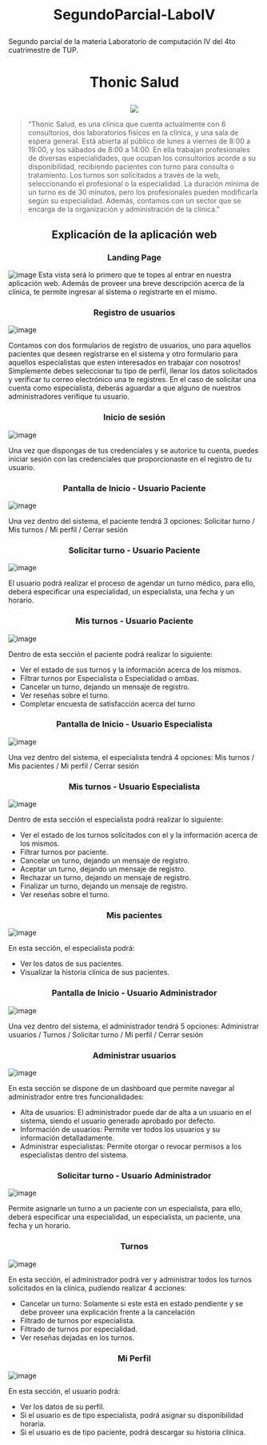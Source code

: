 # <p align="center">SegundoParcial-LaboIV</p>
Segundo parcial de la materia Laboratorio de computación IV del 4to cuatrimestre de TUP.

# <p align="center">Thonic Salud</p>
<p align="center"><img src="https://github.com/user-attachments/assets/6d9c977c-2188-48d7-a86c-7040e53ac96c"></p>

>“Thonic Salud, es una clínica que cuenta actualmente con 6 consultorios, dos laboratorios físicos en la clínica, y una sala de espera general. Está abierta al público de lunes a viernes de 8:00 a 19:00, y los sábados de 8:00 a 14:00. En ella trabajan profesionales de diversas especialidades, que ocupan los consultorios acorde a su disponibilidad, recibiendo pacientes con turno para consulta o tratamiento. Los turnos son solicitados a través de la web, seleccionando el profesional o la especialidad. La duración mínima de un turno es de 30 minutos, pero los profesionales pueden modificarla según su especialidad. Además, contamos con un sector que se encarga de la organización y administración de la clínica."

## <p align="center">Explicación de la aplicación web</p>

### <p align="center">Landing Page</p>
![image](https://github.com/user-attachments/assets/fe094e99-0607-4ea9-82bc-6e43b4fb9a89)
Esta vista será lo primero que te topes al entrar en nuestra aplicación web. Además de proveer una breve descripción acerca de la clínica, te permite ingresar al sistema o registrarte en el mismo.

### <p align="center">Registro de usuarios</p>
![image](https://github.com/user-attachments/assets/a7be99ad-8562-49dc-a800-9eb04c9bd3b2)

Contamos con dos formularios de registro de usuarios, uno para aquellos pacientes que deseen registrarse en el sistema y otro formulario para aquellos especialistas que esten interesados en trabajar con nosotros! 
Simplemente debes seleccionar tu tipo de perfil, llenar los datos solicitados y verificar tu correo electrónico una te registres. En el caso de solicitar una cuenta como especialista, deberás aguardar a que alguno de nuestros administradores verifique tu usuario.

### <p align="center">Inicio de sesión</p>
![image](https://github.com/user-attachments/assets/c34c6e39-174e-4b65-aaa6-5a9de9975022)

Una vez que dispongas de tus credenciales y se autorice tu cuenta, puedes iniciar sesión con las credenciales que proporcionaste en el registro de tu usuario.

### <p align="center">Pantalla de Inicio - Usuario Paciente</p>
![image](https://github.com/user-attachments/assets/05c9e68a-c956-4130-9d52-86bb4d933645)

Una vez dentro del sistema, el paciente tendrá 3 opciones: Solicitar turno / Mis turnos / Mi perfil / Cerrar sesión

### <p align="center">Solicitar turno - Usuario Paciente</p>
![image](https://github.com/user-attachments/assets/73553234-0e38-4b52-a976-ea02514c238b)

El usuario podrá realizar el proceso de agendar un turno médico, para ello, deberá especificar una especialidad, un especialista, una fecha y un horario.

### <p align="center">Mis turnos - Usuario Paciente</p>
![image](https://github.com/user-attachments/assets/b45cc91f-84fc-4105-8e4c-be6c38a74aeb)

Dentro de esta sección el paciente podrá realizar lo siguiente:
- Ver el estado de sus turnos y la información acerca de los mismos.
- Filtrar turnos por Especialista o Especialidad o ambas.
- Cancelar un turno, dejando un mensaje de registro.
- Ver reseñas sobre el turno.
- Completar encuesta de satisfacción acerca del turno

### <p align="center">Pantalla de Inicio - Usuario Especialista</p>
![image](https://github.com/user-attachments/assets/11952e6b-1ff6-4b0d-bbdc-29f5ecbfcf34)

Una vez dentro del sistema, el especialista tendrá 4 opciones:  Mis turnos / Mis pacientes / Mi perfil / Cerrar sesión

### <p align="center">Mis turnos - Usuario Especialista</p>
![image](https://github.com/user-attachments/assets/34fce238-d2ff-43dd-97d8-3d89bfd88ff9)

Dentro de esta sección el especialista podrá realizar lo siguiente:
- Ver el estado de los turnos solicitados con el y la información acerca de los mismos.
- Filtrar turnos por paciente.
- Cancelar un turno, dejando un mensaje de registro.
- Aceptar un turno, dejando un mensaje de registro.
- Rechazar un turno, dejando un mensaje de registro.
- Finalizar un turno, dejando un mensaje de registro.
- Ver reseñas sobre el turno.

### <p align="center">Mis pacientes</p>
![image](https://github.com/user-attachments/assets/d82a4c29-89b0-4798-a77c-7b919b35b070)

En esta sección, el especialista podrá:
- Ver los datos de sus pacientes.
- Visualizar la historia clínica de sus pacientes.

### <p align="center">Pantalla de Inicio - Usuario Administrador</p>
![image](https://github.com/user-attachments/assets/fc0f2021-5621-4330-9116-743ea69b8ab0)

Una vez dentro del sistema, el administrador tendrá 5 opciones:  Administrar usuarios / Turnos / Solicitar turno / Mi perfil / Cerrar sesión

### <p align="center">Administrar usuarios</p> 
![image](https://github.com/user-attachments/assets/038f07b7-3717-410f-9551-65d19c6fd486)

En esta sección se dispone de un dashboard que permite navegar al administrador entre tres funcionalidades:
- Alta de usuarios: El administrador puede dar de alta a un usuario en el sistema, siendo el usuario generado aprobado por defecto.
- Información de usuarios: Permite ver todos los usuarios y su información detalladamente.
- Administrar especialistas: Permite otorgar o revocar permisos a los especialistas dentro del sistema.

### <p align="center">Solicitar turno - Usuario Administrador</p>
![image](https://github.com/user-attachments/assets/854f2b80-93f4-45ea-a768-00fa97153dc2)

Permite asignarle un turno a un paciente con un especialista, para ello, deberá especificar una especialidad, un especialista, un paciente, una fecha y un horario.

### <p align="center">Turnos</p>
![image](https://github.com/user-attachments/assets/c639f97a-e238-4f10-a1f3-0dfc36bdad9e)

En esta sección, el administrador podrá ver y administrar todos los turnos solicitados en la clínica, pudiendo realizar 4 acciones:
- Cancelar un turno: Solamente si este está en estado pendiente y se debe proveer una explicación frente a la cancelación
- Filtrado de turnos por especialista.
- Filtrado de turnos por especialidad.
- Ver reseñas dejadas en los turnos.

### <p align="center">Mi Perfil</p>
![image](https://github.com/user-attachments/assets/7db69732-7a93-4409-a50c-edf6b88aa29f)

En esta sección, el usuario podrá:
- Ver los datos de su perfil.
- Si el usuario es de tipo especialista, podrá asignar su disponibilidad horaria.
- Si el usuario es de tipo paciente, podrá descargar su historia clínica.